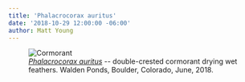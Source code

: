```yaml
---
title: 'Phalacrocorax auritus'
date: '2018-10-29 12:00:00 -06:00'
author: Matt Young
---
```

<figure>
<img src="{{ site.baseurl }}/uploads/2018/DSC02038_Cormorant_600.JPG" alt="Cormorant"/>
<figcaption>
<a href="https://www.allaboutbirds.org/guide/Double-crested_Cormorant/id"><i>Phalacrocorax auritus</i></a> -- double-crested cormorant drying wet feathers. Walden Ponds, Boulder, Colorado, June, 2018.
</figcaption>
</figure>
